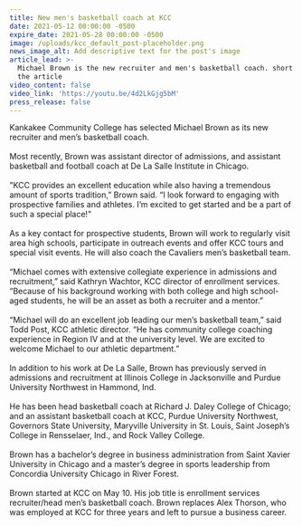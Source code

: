 ```yaml
---
title: New men's basketball coach at KCC
date: 2021-05-12 00:00:00 -0500
expire_date: 2021-05-28 00:00:00 -0500
image: /uploads/kcc_default_post-placeholder.png
news_image_alt: Add descriptive text for the post's image
article_lead: >-
  Michael Brown is the new recruiter and men's basketball coach. short lead for
  the article
video_content: false
video_link: 'https://youtu.be/4d2LkGjg5bM'
press_release: false
---
```

Kankakee Community College has selected Michael Brown as its new recruiter and men’s basketball coach.<br><br>Most recently, Brown was assistant director of admissions, and assistant basketball and football coach at De La Salle Institute in Chicago.<br><br>"KCC provides an excellent education while also having a tremendous amount of sports tradition,” Brown said. “I look forward to engaging with prospective families and athletes. I’m excited to get started and be a part of such a special place\!"<br><br>As a key contact for prospective students, Brown will work to regularly visit area high schools, participate in outreach events and offer KCC tours and special visit events. He will also coach the Cavaliers men’s basketball team.&nbsp;<br><br>“Michael comes with extensive collegiate experience in admissions and recruitment,” said Kathryn Wachtor, KCC director of enrollment services. “Because of his background working with both college and high school-aged students, he will be an asset as both a recruiter and a mentor.”<br><br>“Michael will do an excellent job leading our men’s basketball team,” said Todd Post, KCC athletic director. “He has community college coaching experience in Region IV and at the university level. We are excited to welcome Michael to our athletic department.”<br><br>In addition to his work at De La Salle, Brown has previously served in admissions and recruitment at Illinois College in Jacksonville and Purdue University Northwest in Hammond, Ind.<br><br>He has been head basketball coach at Richard J. Daley College of Chicago; and an assistant basketball coach at KCC, Purdue University Northwest, Governors State University, Maryville University in St. Louis, Saint Joseph’s College in Rensselaer, Ind., and Rock Valley College. &nbsp;<br><br>Brown has a bachelor’s degree in business administration from Saint Xavier University in Chicago and a master’s degree in sports leadership from Concordia University Chicago in River Forest.&nbsp;<br><br>Brown started at KCC on May 10. His job title is enrollment services recruiter/head men’s basketball coach. Brown replaces Alex Thorson, who was employed at KCC for three years and left to pursue a business career.&nbsp;
